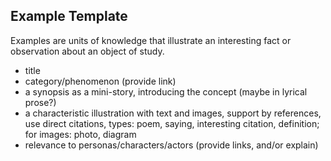 

## Example Template

Examples are units of knowledge that illustrate an interesting fact or observation about an object of study.

- title
- category/phenomenon (provide link)
- a synopsis as a mini-story, introducing the concept (maybe in lyrical prose?)
- a characteristic illustration with text and images, support by references, use direct citations, types: poem, saying, interesting citation, definition; for images: photo, diagram
- relevance to personas/characters/actors (provide links, and/or explain)
